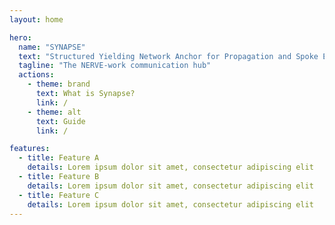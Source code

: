 ```yaml
---
layout: home

hero:
  name: "SYNAPSE"
  text: "Structured Yielding Network Anchor for Propagation and Spoke Execution"
  tagline: "The NERVE-work communication hub"
  actions:
    - theme: brand
      text: What is Synapse?
      link: /
    - theme: alt
      text: Guide
      link: /

features:
  - title: Feature A
    details: Lorem ipsum dolor sit amet, consectetur adipiscing elit
  - title: Feature B
    details: Lorem ipsum dolor sit amet, consectetur adipiscing elit
  - title: Feature C
    details: Lorem ipsum dolor sit amet, consectetur adipiscing elit
---
```

